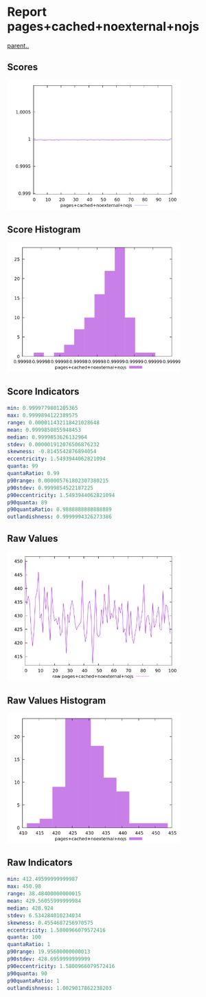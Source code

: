 # Report pages+cached+noexternal+nojs

[parent..](./..)  


## Scores

![score](./score.png)  

## Score Histogram

![hist](./hist.png)  

## Score Indicators

```yaml
min: 0.9999779801205365
max: 0.9999894122389575
range: 0.000011432118421028648
mean: 0.9999850855948453
median: 0.9999853626132964
stdev: 0.000001912076506876232
skewness: -0.8145542876894054
eccentricity: 1.5493944062821094
quanta: 99
quantaRatio: 0.99
p90range: 0.000005761802307380215
p90stdev: 0.9999854522187225
p90eccentricity: 1.5493944062821094
p90quanta: 89
p90quantaRatio: 0.9888888888888889
outlandishness: 0.9999994326273386

```

## Raw Values

![raw](./raw.png)  

## Raw Values Histogram

![raw hist](./raw_hist.png)  

## Raw Indicators

```yaml
min: 412.49599999999987
max: 450.98
range: 38.48400000000015
mean: 429.56055999999984
median: 428.924
stdev: 6.534284010234034
skewness: 0.4554687256970575
eccentricity: 1.5800966079572416
quanta: 100
quantaRatio: 1
p90range: 19.95600000000013
p90stdev: 428.6959999999999
p90eccentricity: 1.5800966079572416
p90quanta: 90
p90quantaRatio: 1
outlandishness: 1.0029017862238203

```

<style>
  img {
    max-width: 80%;
  }
</style>
      

